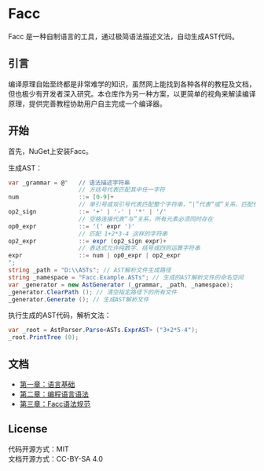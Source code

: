 ﻿# Facc

Facc 是一种自制语言的工具，通过极简语法描述文法，自动生成AST代码。

## 引言

编译原理自始至终都是非常难学的知识，虽然网上能找到各种各样的教程及文档，但也极少有开发者深入研究。本仓库作为另一种方案，以更简单的视角来解读编译原理，提供完善教程协助用户自主完成一个编译器。

## 开始

首先，NuGet上安装Facc。

生成AST：

```csharp
var _grammar = @"	// 语法描述字符串
					// 方括号代表匹配其中任一字符
num					::= [0-9]+
					// 单引号或双引号代表匹配整个字符串，“|”代表“或”关系，匹配任一串字符串
op2_sign			::= '+' | '-' | '*' | '/'
					// 空格连接代表“与”关系，所有元素必须同时存在
op0_expr			::= '(' expr ')'
					// 匹配 1+2*3-4 这样的字符串
op2_expr			::= expr (op2_sign expr)+
					// 表达式允许纯数字、括号或四则运算字符串
expr				::= num | op0_expr | op2_expr
";
string _path = "D:\\ASTs"; // AST解析文件生成路径
string _namespace = "Facc.Example.ASTs"; // 生成的AST解析文件的命名空间
var _generator = new AstGenerator (_grammar, _path, _namespace);
_generator.ClearPath (); // 清空指定路径下的所有文件
_generator.Generate (); // 生成AST解析文件
```

执行生成的AST代码，解析文法：

```csharp
var _root = AstParser.Parse<ASTs.ExprAST> ("3+2*5-4");
_root.PrintTree (0);
```

## 文档

- [第一章：语言基础](docs/chapter_1.md)
- [第二章：编程语言语法](docs/chapter_2.md)
- [第三章：Facc语法规范](docs/chapter_3.md)

<!--
- 第一部分：语法描述

	+ 第四章：编译错误的处理

- 第二部分：语法树
	+ 第五章：语法树的使用
	+ 第六章：处理四则运算中运算符优先级
	+ 第七章：Python的缩进为何与众不同
	+ 第八章：CLI功能扩展方式

- 第三部分：LLVM
	+ 第九章：生成LLVM IR
	+ 第十章：Hello World!
	+ 第十一章：优化编译
-->

## License

代码开源方式：MIT  
文档开源方式：CC-BY-SA 4.0
